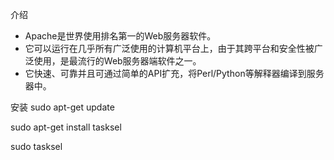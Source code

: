 介绍

- Apache是世界使用排名第一的Web服务器软件。  
- 它可以运行在几乎所有广泛使用的计算机平台上，由于其跨平台和安全性被广泛使用，是最流行的Web服务器端软件之一。  
- 它快速、可靠并且可通过简单的API扩充，将Perl/Python等解释器编译到服务器中。

安装
sudo apt-get update 

sudo apt-get install tasksel  

sudo tasksel

